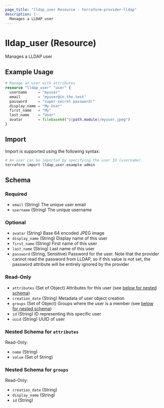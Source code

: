 ```yaml
---
page_title: "lldap_user Resource - terraform-provider-lldap"
description: |-
  Manages a LLDAP user
---
```


# lldap_user (Resource)

Manages a LLDAP user

## Example Usage

```terraform
# Manage an user with attributes
resource "lldap_user" "user" {
  username     = "myuser"
  email        = "myuser@in.the.test"
  password     = "super-secret password!"
  display_name = "My User"
  first_name   = "My"
  last_name    = "User"
  avatar       = filebase64("${path.module}/myuser.jpeg")
}
```

## Import

Import is supported using the following syntax:

```sh
# An user can be imported by specifying the user ID (username).
terraform import lldap_user.example admin
```

<!-- schema generated by tfplugindocs -->
## Schema

### Required

- `email` (String) The unique user email
- `username` (String) The unique username

### Optional

- `avatar` (String) Base 64 encoded JPEG image
- `display_name` (String) Display name of this user
- `first_name` (String) First name of this user
- `last_name` (String) Last name of this user
- `password` (String, Sensitive) Password for the user. Note that the provider cannot read the password from LLDAP, so if this value is not set, the password attribute will be entirely ignored by the provider

### Read-Only

- `attributes` (Set of Object) Attributes for this user (see [below for nested schema](#nestedatt--attributes))
- `creation_date` (String) Metadata of user object creation
- `groups` (Set of Object) Groups where the user is a member (see [below for nested schema](#nestedatt--groups))
- `id` (String) ID representing this specific user
- `uuid` (String) UUID of user

<a id="nestedatt--attributes"></a>
### Nested Schema for `attributes`

Read-Only:

- `name` (String)
- `value` (Set of String)


<a id="nestedatt--groups"></a>
### Nested Schema for `groups`

Read-Only:

- `creation_date` (String)
- `display_name` (String)
- `id` (String)

